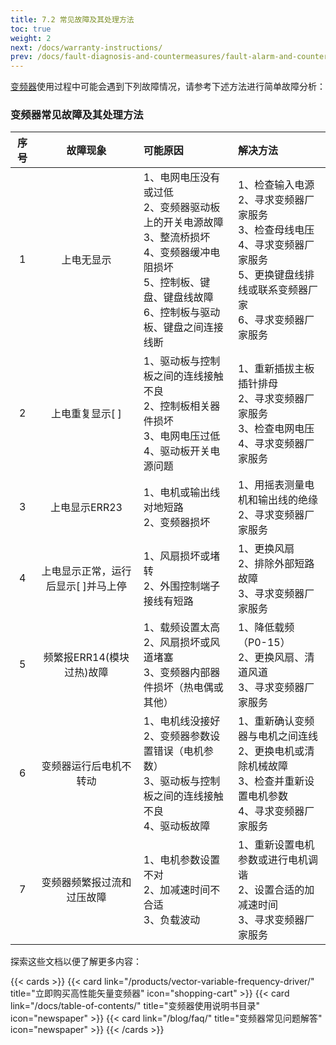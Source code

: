 ```yaml
---
title: 7.2 常见故障及其处理方法
toc: true
weight: 2
next: /docs/warranty-instructions/
prev: /docs/fault-diagnosis-and-countermeasures/fault-alarm-and-countermeasures/
---
```


[变频器](/products/vector-variable-frequency-driver/)使用过程中可能会遇到下列故障情况，请参考下述方法进行简单故障分析：  
### 变频器常见故障及其处理方法
|序号|  故障现象|    可能原因  | 解决方法 |
| :----:| :----: |    :----   | :----   |  
|1|  上电无显示|    1、电网电压没有或过低</br>2、变频器驱动板上的开关电源故障</br>3、整流桥损坏</br>4、变频器缓冲电阻损坏</br>5、控制板、键盘、键盘线故障</br>6、控制板与驱动板、键盘之间连接线断  | 1、检查输入电源</br>2、寻求变频器厂家服务</br>3、检查母线电压</br>4、寻求变频器厂家服务</br>5、更换键盘线排线或联系变频器厂家</br>6、寻求变频器厂家服务 | 
|2|  上电重复显示[  ]|    1、驱动板与控制板之间的连线接触不良</br>2、控制板相关器件损坏</br>3、电网电压过低</br>4、驱动板开关电源问题 | 1、重新插拔主板插针排母</br>2、寻求变频器厂家服务</br>3、检查电网电压</br>4、寻求变频器厂家服务 | 
|3|  上电显示ERR23|    1、电机或输出线对地短路</br>2、变频器损坏</br> | 1、用摇表测量电机和输出线的绝缘</br>2、寻求变频器厂家服务 | 
|4|  上电显示正常，运行后显示[  ]并马上停|    1、风扇损坏或堵转</br>2、外围控制端子接线有短路</br> | 1、更换风扇</br>2、排除外部短路故障</br>3、寻求变频器厂家服务 | 
|5|  频繁报ERR14(模块过热)故障|    1、载频设置太高</br>2、风扇损坏或风道堵塞</br>3、变频器内部器件损坏（热电偶或其他） | 1、降低载频（P0-15）</br>2、更换风扇、清道风道</br>3、寻求变频器厂家服务 | 
|6|  变频器运行后电机不转动|    1、电机线没接好</br>2、变频器参数设置错误（电机参数）</br>3、驱动板与控制板之间的连线接触不良</br>4、驱动板故障 | 1、重新确认变频器与电机之间连线</br>2、更换电机或清除机械故障</br>3、检查并重新设置电机参数</br>4、寻求变频器厂家服务 | 
|7|  变频器频繁报过流和过压故障|    1、电机参数设置不对</br>2、加减速时间不合适</br>3、负载波动 | 1、重新设置电机参数或进行电机调谐</br>2、设置合适的加减速时间</br>3、寻求变频器厂家服务 | 









探索这些文档以便了解更多内容：

{{< cards >}}
  {{< card link="/products/vector-variable-frequency-driver/" title="立即购买高性能矢量变频器" icon="shopping-cart" >}}
  {{< card link="/docs/table-of-contents/" title="变频器使用说明书目录" icon="newspaper"  >}}
  {{< card link="/blog/faq/" title="变频器常见问题解答" icon="newspaper" >}}
{{< /cards >}}	

